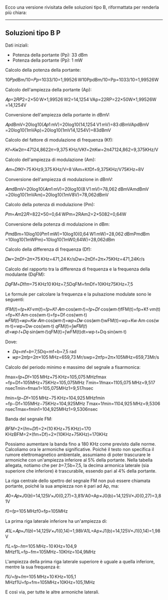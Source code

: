   
Ecco una versione rivisitata delle soluzioni tipo B, riformattata per renderla più chiara:

---

## Soluzioni tipo B P

Dati iniziali:

- Potenza della portante (Pp): 33 dBm
- Potenza della portante (Pp): 1 mW

Calcolo della potenza della portante:

10𝑃𝑝dBm/10=𝑃𝑝=1033/10=1,99526 W10PpdBm​/10=Pp=1033/10=1,99526W

Calcolo dell'ampiezza della portante (Ap):

𝐴𝑝=2𝑅𝑃2=2×50 W×1,99526 W2=14,1254 VAp=22RP​​=22×50W×1,99526W​​=14,1254V

Conversione dell'ampiezza della portante in dBmV:

𝐴𝑝dBmV=20log⁡10(𝐴𝑝1 mV)=20log⁡10(14,1254 V1 mV)=83 dBmVApdBmV​=20log10​(1mVAp​)=20log10​(1mV14,1254V​)=83dBmV

Calcolo del fattore di modulazione di frequenza (Kf):

𝐾𝑓=𝐾𝑤2𝜋=47124,8622𝜋=9,375 KHz/VKf=2πKw​=2π47124,862​=9,375KHz/V

Calcolo dell'ampiezza di modulazione (Am):

𝐴𝑚=𝐷𝑓𝐾𝑓=75 KHz9,375 KHz/V=8 VAm=KfDf​=9,375KHz/V75KHz​=8V

Conversione dell'ampiezza di modulazione in dBmV:

𝐴𝑚dBmV=20log⁡10(𝐴𝑚1 mV)=20log⁡10(8 V1 mV)=78,062 dBmVAmdBmV​=20log10​(1mVAm​)=20log10​(1mV8V​)=78,062dBmV

Calcolo della potenza di modulazione (Pm):

𝑃𝑚=𝐴𝑚22𝑅=822×50=0,64 WPm=2RAm2​=2×5082​=0,64W

Conversione della potenza di modulazione in dBm:

𝑃𝑚dBm=10log⁡10(𝑃𝑚1 mW)=10log⁡10(0,64 W1 mW)=28,062 dBmPmdBm​=10log10​(1mWPm​)=10log10​(1mW0,64W​)=28,062dBm

Calcolo della differenza di frequenza (Df):

𝐷𝑤=2𝜋𝐷𝑓=2𝜋×75 KHz=471,24 Kr/sDw=2πDf=2π×75KHz=471,24Kr/s

Calcolo del rapporto tra la differenza di frequenza e la frequenza della modulante (DqFM):

𝐷𝑞𝐹𝑀=𝐷𝑓𝑓𝑚=75 KHz10 KHz=7,5DqFM=fmDf​=10KHz75KHz​=7,5

Le formule per calcolare la frequenza e la pulsazione modulate sono le seguenti:

𝑓𝐹𝑀(𝑡)=𝑓𝑝+𝐾𝑓⋅𝑣𝑚(𝑡)=𝑓𝑝+𝐾𝑓⋅𝐴𝑚⋅cos⁡(𝑤𝑚⋅𝑡)=𝑓𝑝+𝐷𝑓⋅cos⁡(𝑤𝑚⋅𝑡)fFM(t)=fp+Kf⋅vm(t)=fp+Kf⋅Am⋅cos(wm⋅t)=fp+Df⋅cos(wm⋅t) 𝑤𝐹𝑀(𝑡)=𝑤𝑝+𝐾𝑤⋅𝐴𝑚⋅cos⁡(𝑤𝑚⋅𝑡)=𝑤𝑝+𝐷𝑤⋅cos⁡(𝑤𝑚⋅𝑡)wFM(t)=wp+Kw⋅Am⋅cos(wm⋅t)=wp+Dw⋅cos(wm⋅t) 𝑞𝐹𝑀(𝑡)=∫𝑤𝐹𝑀(𝑡) 𝑑𝑡=𝑤𝑝⋅𝑡+𝐷𝑞⋅sin⁡(𝑤𝑚⋅𝑡)qFM(t)=∫wFM(t)dt=wp⋅t+Dq⋅sin(wm⋅t)

Dove:

- 𝐷𝑞=𝑚𝑓=𝑏=7,5Dq=mf=b=7,5 rad
- 𝑤𝑝=2𝜋𝑓𝑝=2𝜋×105 MHz=659,73 Mr/swp=2πfp=2π×105MHz=659,73Mr/s

Calcolo del periodo minimo e massimo del segnale a fisarmonica:

𝑓max=𝑓𝑝+𝐷𝑓=105 MHz+75 KHz=105,075 MHzfmax​=fp+Df=105MHz+75KHz=105,075MHz 𝑇min=1𝑓max=1105,075 MHz=9,517 nsecTmin​=fmax​1​=105,075MHz1​=9,517nsec

𝑓min=𝑓𝑝−𝐷𝑓=105 MHz−75 KHz=104,925 MHzfmin​=fp−Df=105MHz−75KHz=104,925MHz 𝑇max=1𝑓min=1104,925 MHz=9,5306 nsecTmax​=fmin​1​=104,925MHz1​=9,5306nsec

Banda del segnale FM:

𝐵𝐹𝑀=2×(𝑓𝑚+𝐷𝑓)=2×(10 KHz+75 KHz)=170 KHzBFM=2×(fm+Df)=2×(10KHz+75KHz)=170KHz

Possiamo aumentare la banda fino a 180 KHz come previsto dalle norme. Calcoliamo ora le armoniche significative. Poiché il testo non specifica il rumore elettromagnetico ambientale, assumiamo di poter trascurare le armoniche con un'ampiezza inferiore al 5% della portante. Nella tabella allegata, notiamo che per 𝑏=7,5b=7,5, la decima armonica laterale (sia superiore che inferiore) è trascurabile, essendo pari al 4% della portante.

La riga centrale dello spettro del segnale FM non può essere chiamata portante, poiché la sua ampiezza non è pari ad Ap, ma:

𝐴0=𝐴𝑝×𝐽0(𝑏)=14,125𝑉×𝐽0(0,27)=3,81𝑉A0=Ap×J0(b)=14,125V×J0(0,27)=3,81V

𝑓0=𝑓𝑝=105 MHzf0=fp=105MHz

La prima riga laterale inferiore ha un'ampiezza di:

𝐴1𝐿=𝐴𝑝×𝐽1(𝑏)=14,125𝑉×𝐽1(0,14)=1,98𝑉A1L=Ap×J1(b)=14,125V×J1(0,14)=1,98V

𝑓1𝐿=𝑓𝑝−𝑓𝑚=105 MHz−10 KHz=104,9 MHzf1L=fp−fm=105MHz−10KHz=104,9MHz

L'ampiezza della prima riga laterale superiore è uguale a quella inferiore, mentre la sua frequenza è:

𝑓1𝑈=𝑓𝑝+𝑓𝑚=105 MHz+10 KHz=105,1 MHzf1U=fp+fm=105MHz+10KHz=105,1MHz

E così via, per tutte le altre armoniche laterali.